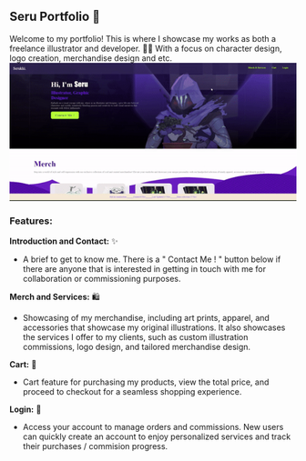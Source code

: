 ## Seru Portfolio 🎀
Welcome to my portfolio! This is where I showcase my works as both a freelance illustrator and developer. 🦭🦭 
With a focus on character design, logo creation, merchandise design and etc.
![Portfolio Demo](/Images/Demo.gif) 

### Features: 
**Introduction and Contact:** ✨
* A brief to get to know me. There is a " Contact Me ! " button below if there are anyone that is interested in getting in touch with me for collaboration or commissioning purposes.

**Merch and Services:** 🛍️
* Showcasing of my merchandise, including art prints, apparel, and accessories that showcase my original illustrations. It also showcases the services I offer to my clients, such as custom illustration commissions, logo design, and tailored merchandise design.

**Cart:** 🛒
* Cart feature for purchasing my products, view the total price, and proceed to checkout for a seamless shopping experience.

**Login:** 👤
* Access your account to manage orders and commissions. New users can quickly create an account to enjoy personalized services and track their purchases / commision progress.
